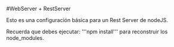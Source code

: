 #WebServer + RestServer

Esto es una configuración básica para un Rest Server de nodeJS.

Recuerda que debes ejecutar: '''npm install''' para reconstruir los node_modules.
